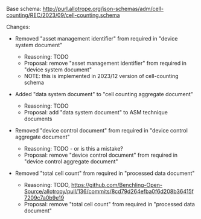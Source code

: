 Base schema: http://purl.allotrope.org/json-schemas/adm/cell-counting/REC/2023/09/cell-counting.schema

Changes:

* Removed "asset management identifier" from required in "device system document"
  * Reasoning: TODO
  * Proposal: remove "asset management identifier" from required in "device system document"
  * NOTE: this is implemented in 2023/12 version of cell-counting schema

* Added "data system document" to "cell counting aggregate document"
  * Reasoning: TODO
  * Proposal: add "data system document" to ASM technique documents

* Removed "device control document" from required in "device control aggregate document"
  * Reasoning: TODO - or is this a mistake?
  * Proposal: remove "device control document" from required in "device control aggregate document"

* Removed "total cell count" from required in "processed data document"
  * Reasoning: TODO, https://github.com/Benchling-Open-Source/allotropy/pull/136/commits/8cd79d264efba0f6d208b36415f7209c7a0b9e19
  * Proposal: remove "total cell count" from required in "processed data document"
